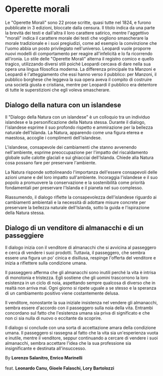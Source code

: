 # Operette morali
Le "Operette Morali" sono 22 prose scritte, quasi tutte nel 1824, e furono pubblicate in 3 edizioni, bloccate dalla censura.
Il titolo indica da una parte la brevità dei testi e dall'altra il loro carattere satirico, mentre l'aggettivo "morali" indica il carattere morale dei testi che vogliono smascherare la morale tradizionale e i suoi pregiudizi, come ad esempio la convinzione che l'uomo abbia un posto privilegiato nell'universo.
Leopardi vuole proporre nuovi modelli di comportamento per reagire all'infelicità e lo fa ricorrendo all'ironia.
Lo stile delle "Operette Morali" alterna il registro comico e quello tragico, utilizzando diversi stili poiché Leopardi cercava di dare nella sua opera una lingua filosofica moderna.
La differenza principale tra Manzoni e Leopardi è l'atteggiamento che essi hanno verso il pubblico: per Manzoni, il pubblico borghese che leggeva la sua opera aveva il compito di costruire una società giusta e cristiana, mentre per Leopardi il pubblico era detentore di tutte le superstizioni che egli voleva smascherare.


## Dialogo della natura con un islandese
Il "Dialogo della Natura con un islandese" è un colloquio tra un individuo islandese e la personificazione della Natura stessa. Durante il dialogo, l'islandese esprime il suo
profondo rispetto e ammirazione per la bellezza naturale dell'Islanda. La Natura, apparendo come una figura eterea e maestosa, accoglie i complimenti dell'islandese.

L'islandese, consapevole dei cambiamenti che stanno avvenendo nell'ambiente, esprime preoccupazione per l'impatto del riscaldamento globale sulle calotte glaciali e 
sui ghiacciai dell'Islanda. Chiede alla Natura cosa possano fare per preservare l'ambiente.

La Natura risponde sottolineando l'importanza dell'essere consapevoli delle azioni umane e del loro impatto sull'ambiente. Incoraggia l'islandese e il suo popolo 
a promuovere la conservazione e la sostenibilità come priorità fondamentali per preservare l'Islanda e il pianeta nel suo complesso.

Riassumendo, il dialogo riflette la consapevolezza dell'islandese riguardo ai cambiamenti ambientali e la necessità di adottare misure concrete per preservare 
la bellezza naturale dell'Islanda, sotto la guida e l'ispirazione della Natura stessa.

## Dialogo di un venditore di almanacchi e di un passeggiere
Il dialogo inizia con il venditore di almanacchi che si avvicina al passeggero e cerca di vendere i suoi prodotti. 
Tuttavia, il passeggero, che sembra essere una figura un po' cinica e disillusa, respinge l'offerta del venditore e inizia a 
riflettere sulla condizione umana.

Il passeggero afferma che gli almanacchi sono inutili perché la vita è intrisa di monotonia e tristezza. Egli sostiene che gli uomini trascorrono 
la loro esistenza in un ciclo di noia, aspettando sempre qualcosa di diverso che in realtà non arriva mai. Ogni giorno si ripete uguale a se stesso e la speranza 
di un cambiamento positivo viene costantemente delusa.

Il venditore, nonostante la sua iniziale insistenza nel vendere gli almanacchi, sembra essere d'accordo con il passeggero sulla noia della vita. Entrambi 
concordano sul fatto che l'esistenza umana sia priva di significato e che non ci sia nulla di nuovo o eccitante da scoprire.

Il dialogo si conclude con una sorta di accettazione amara della condizione umana. Il passeggero si rassegna al fatto che la vita sia un'esperienza vuota e 
inutile, mentre il venditore, seppur continuando a cercare di vendere i suoi almanacchi, sembra accettare l'idea che la sua professione sia insignificante e destinata 
all'insuccesso.

By **Lorenzo Salanitro, Enrico Marinelli**
<br>
<br>
feat. **Leonardo Canu, Gioele Falaschi, Lory Bartolozzi**
